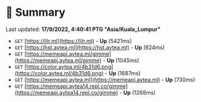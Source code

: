 # 📖 Summary
Last updated: **17/9/2022, 4:40:41 PTG "Asia/Kuala_Lumpur"**

- `GET` [https://lilr.ml](https://lilr.ml) - **Up** (5421ms)
- `GET` [https://hst.aytea.ml](https://hst.aytea.ml) - **Up** (624ms)
- `GET` [https://memeapi.aytea.ml/gimme](https://memeapi.aytea.ml/gimme) - **Up** (1045ms)
- `GET` [https://color.aytea.ml/4b31d6.png](https://color.aytea.ml/4b31d6.png) - **Up** (1687ms)
- `GET` [https://memeapi.aytea.ml](https://memeapi.aytea.ml) - **Up** (730ms)
- `GET` [https://memeapi.aytea14.repl.co/gimme](https://memeapi.aytea14.repl.co/gimme) - **Up** (1268ms)

